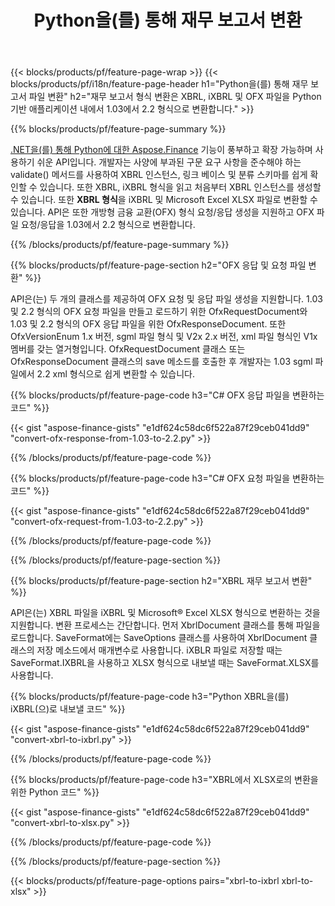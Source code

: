 ﻿---
title: Python을(를) 통해 재무 보고서 변환
url: /ko/python-net/conversion/
description:  Python 코드는 Python 라이브러리를 통해 XBRL, iXBRL(인라인 xbrl) 및 OFX 파일 형식의 재무 보고서를 변환합니다.
---
{{< blocks/products/pf/feature-page-wrap >}}
{{< blocks/products/pf/i18n/feature-page-header h1="Python을(를) 통해 재무 보고서 파일 변환" h2="재무 보고서 형식 변환은 XBRL, iXBRL 및 OFX 파일을 Python 기반 애플리케이션 내에서 1.03에서 2.2 형식으로 변환합니다." >}}

{{% blocks/products/pf/feature-page-summary %}}

[.NET을(를) 통해 Python에 대한 Aspose.Finance](https://products.aspose.com/finance/python-net/) 기능이 풍부하고 확장 가능하며 사용하기 쉬운 API입니다. 개발자는 사양에 부과된 구문 요구 사항을 준수해야 하는 validate() 메서드를 사용하여 XBRL 인스턴스, 링크 베이스 및 분류 스키마를 쉽게 확인할 수 있습니다. 또한 XBRL, iXBRL 형식을 읽고 처음부터 XBRL 인스턴스를 생성할 수 있습니다. 또한 **XBRL 형식**을 iXBRL 및 Microsoft Excel XLSX 파일로 변환할 수 있습니다. API은 또한 개방형 금융 교환(OFX) 형식 요청/응답 생성을 지원하고 OFX 파일 요청/응답을 1.03에서 2.2 형식으로 변환합니다.

{{% /blocks/products/pf/feature-page-summary %}}

{{% blocks/products/pf/feature-page-section h2="OFX 응답 및 요청 파일 변환" %}}

API은(는) 두 개의 클래스를 제공하여 OFX 요청 및 응답 파일 생성을 지원합니다. 1.03 및 2.2 형식의 OFX 요청 파일을 만들고 로드하기 위한 OfxRequestDocument와 1.03 및 2.2 형식의 OFX 응답 파일을 위한 OfxResponseDocument. 또한 OfxVersionEnum 1.x 버전, sgml 파일 형식 및 V2x 2.x 버전, xml 파일 형식인 V1x 멤버를 갖는 열거형입니다. OfxRequestDocument 클래스 또는 OfxResponseDocument 클래스의 save 메소드를 호출한 후 개발자는 1.03 sgml 파일에서 2.2 xml 형식으로 쉽게 변환할 수 있습니다.


{{% blocks/products/pf/feature-page-code h3="C# OFX 응답 파일을 변환하는 코드" %}}

{{< gist "aspose-finance-gists" "e1df624c58dc6f522a87f29ceb041dd9" "convert-ofx-response-from-1.03-to-2.2.py" >}} 

{{% /blocks/products/pf/feature-page-code %}}

{{% blocks/products/pf/feature-page-code h3="C# OFX 요청 파일을 변환하는 코드" %}}

{{< gist "aspose-finance-gists" "e1df624c58dc6f522a87f29ceb041dd9" "convert-ofx-request-from-1.03-to-2.2.py" >}} 

{{% /blocks/products/pf/feature-page-code %}}

{{% /blocks/products/pf/feature-page-section %}}

{{% blocks/products/pf/feature-page-section h2="XBRL 재무 보고서 변환" %}}

API은(는) XBRL 파일을 iXBRL 및 Microsoft® Excel XLSX 형식으로 변환하는 것을 지원합니다. 변환 프로세스는 간단합니다. 먼저 XbrlDocument 클래스를 통해 파일을 로드합니다. SaveFormat에는 SaveOptions 클래스를 사용하여 XbrlDocument 클래스의 저장 메소드에서 매개변수로 사용합니다. iXBLR 파일로 저장할 때는 SaveFormat.IXBRL을 사용하고 XLSX 형식으로 내보낼 때는 SaveFormat.XLSX를 사용합니다.

{{% blocks/products/pf/feature-page-code h3="Python XBRL을(를) iXBRL(으)로 내보낼 코드" %}}

{{< gist "aspose-finance-gists" "e1df624c58dc6f522a87f29ceb041dd9" "convert-xbrl-to-ixbrl.py" >}} 

{{% /blocks/products/pf/feature-page-code %}}

{{% blocks/products/pf/feature-page-code h3="XBRL에서 XLSX로의 변환을 위한 Python 코드" %}}

{{< gist "aspose-finance-gists" "e1df624c58dc6f522a87f29ceb041dd9" "convert-xbrl-to-xlsx.py" >}} 

{{% /blocks/products/pf/feature-page-code %}}

{{% /blocks/products/pf/feature-page-section %}}

{{< blocks/products/pf/feature-page-options pairs="xbrl-to-ixbrl xbrl-to-xlsx" >}}